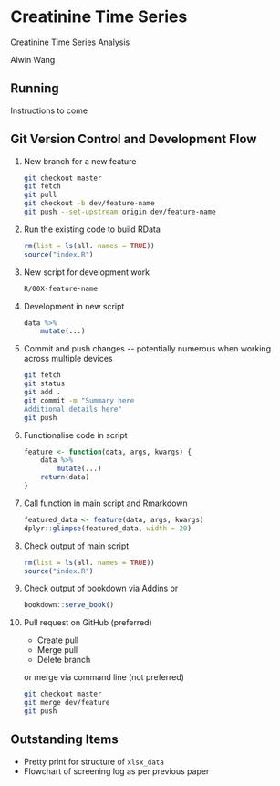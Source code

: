 # Creatinine Time Series

Creatinine Time Series Analysis

Alwin Wang

## Running

Instructions to come

## Git Version Control and Development Flow

1. New branch for a new feature

    ```bash
    git checkout master
    git fetch
    git pull
    git checkout -b dev/feature-name
    git push --set-upstream origin dev/feature-name
    ```

2. Run the existing code to build RData

    ```r
    rm(list = ls(all. names = TRUE))
    source("index.R")
    ```

3. New script for development work

    ```bash
    R/00X-feature-name
    ```

4. Development in new script

    ```r
    data %>%
        mutate(...)
    ```

5. Commit and push changes -- potentially numerous when working across multiple devices

    ```bash
    git fetch
    git status
    git add .
    git commit -m "Summary here
    Additional details here"
    git push
    ```

6. Functionalise code in script

    ```r
    feature <- function(data, args, kwargs) {
        data %>%
            mutate(...)
        return(data)
    }
    ```

7. Call function in main script and Rmarkdown

    ```r
    featured_data <- feature(data, args, kwargs)
    dplyr::glimpse(featured_data, width = 20)
    ```

8. Check output of main script

    ```r
    rm(list = ls(all. names = TRUE))
    source("index.R")
    ```

9. Check output of bookdown via Addins or

    ```r
    bookdown::serve_book()
    ```

10. Pull request on GitHub (preferred)

    * Create pull
    * Merge pull
    * Delete branch

    or merge via command line (not preferred)

    ```bash
    git checkout master
    git merge dev/feature
    git push
    ```

## Outstanding Items

* Pretty print for structure of `xlsx_data`
* Flowchart of screening log as per previous paper
